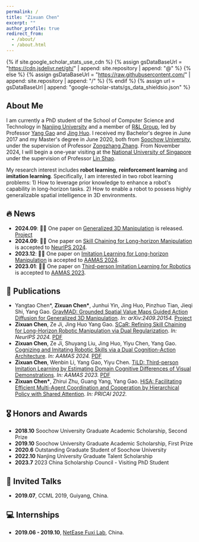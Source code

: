 ```yaml
---
permalink: /
title: "Zixuan Chen"
excerpt: ""
author_profile: true
redirect_from: 
  - /about/
  - /about.html
---
```


{% if site.google_scholar_stats_use_cdn %}
{% assign gsDataBaseUrl = "https://cdn.jsdelivr.net/gh/" | append: site.repository | append: "@" %}
{% else %}
{% assign gsDataBaseUrl = "https://raw.githubusercontent.com/" | append: site.repository | append: "/" %}
{% endif %}
{% assign url = gsDataBaseUrl | append: "google-scholar-stats/gs_data_shieldsio.json" %}

<h2 id="about-me">About Me</h2>
<p>I am currently a PhD student of the School of Computer Science and Technology in <a href="http://www.nju.edu.cn/">Nanjing University</a> and a member of <a href="https://cs.nju.edu.cn/rl/index.htm">R&L Group</a>, led by Professor <a href="https://cs.nju.edu.cn/gaoyang/index.htm">Yang Gao</a> and <a href="https://cs.nju.edu.cn/huojing/index.htm">Jing Huo</a>. I received my Bachelor's degree in June 2017 and my Master's degree in June 2020, both from <a href="https://www.suda.edu.cn/">Soochow University</a>, under the supervision of Professor <a href="https://ai.nju.edu.cn/zhangzongzhang/index.htm">Zongzhang Zhang</a>. From November 2024, I will begin a one-year visiting at the <a href="https://www.nus.edu.sg/">National University of Singapore</a> under the supervision of Professor <a href="https://linsats.github.io/">Lin Shao</a>.</p>

<p>My research interest includes <strong>robot learning</strong>, <strong>reinforcement learning</strong> and <strong>imitation learning</strong>. Specifically, I am interested in two robot learning problems: 1) How to leverage prior knowledge to enhance a robot's capability in long-horizon tasks. 2) How to enable a robot to possess highly generalizable spatial intelligence in 3D environments.</p>

<h2 id="news">🔥 News</h2>
<ul>
    <li><strong>2024.09</strong>: 🎉🎉 One paper on <a href="https://arxiv.org/abs/2409.20154">Generalized 3D Manipulation</a> is released. <a href="https://gravmad.github.io/">Project</a></li>
    <li><strong>2024.09</strong>: 🎉🎉 One paper on <a href="https://openreview.net/forum?id=RnxJc4vTVi&referrer=%5BAuthor%20Console%5D(%2Fgroup%3Fid%3DNeurIPS.cc%2F2024%2FConference%2FAuthors%23your-submissions)">Skill Chaining for Long-horizon Manipulation</a> is accepted to <a href="https://neurips.cc/">NeurIPS 2024</a>.</li>
  <li><strong>2023.12</strong>: 🎉🎉 One paper on <a href="https://www.ifaamas.org/Proceedings/aamas2024/pdfs/p2204.pdf">Imitation Learning for Long-horizon Manipulation</a> is accepted to <a href="https://www.ifaamas.org/Proceedings/aamas2024/">AAMAS 2024</a>.</li>
  <li><strong>2023.01</strong>: 🎉🎉 One paper on <a href="https://www.ifaamas.org/Proceedings/aamas2023/pdfs/p2421.pdf">Third-person Imitation Learning for Robotics</a> is accepted to <a href="https://aamas2023.soton.ac.uk/">AAMAS 2023</a>.</li>
</ul>

<h2 id="publications">📝 Publications</h2>
<ul>
    <li>Yangtao Chen*, <strong>Zixuan Chen*</strong>, Junhui Yin, Jing Huo, Pinzhuo Tian, Jieqi Shi, Yang Gao.  
    <a href="https://arxiv.org/abs/2409.20154">GravMAD: Grounded Spatial Value Maps Guided Action Diffusion for Generalized 3D Manipulation</a>.   
    <em>In: arXiv:2409.20154.</em>  
    <a href="https://gravmad.github.io/">Project</a></li>
    <li><strong>Zixuan Chen</strong>, Ze Ji, Jing Huo Yang Gao.  
    <a href="https://openreview.net/forum?id=RnxJc4vTVi&referrer=%5BAuthor%20Console%5D(%2Fgroup%3Fid%3DNeurIPS.cc%2F2024%2FConference%2FAuthors%23your-submissions)">SCaR: Refining Skill Chaining for Long-Horizon Robotic Manipulation via Dual Regularization</a>.   
    <em>In: NeurIPS 2024.</em>  
    <a href="https://openreview.net/forum?id=RnxJc4vTVi&referrer=%5BAuthor%20Console%5D(%2Fgroup%3Fid%3DNeurIPS.cc%2F2024%2FConference%2FAuthors%23your-submissions)">PDF</a></li>
  <li><strong>Zixuan Chen</strong>, Ze Ji, Shuyang Liu, Jing Huo, Yiyu Chen, Yang Gao.  
    <a href="https://www.ifaamas.org/Proceedings/aamas2024/pdfs/p2204.pdf">Cognizing and Imitating Robotic Skills via a Dual
Cognition-Action Architecture</a>.   
    <em>In: AAMAS 2024.</em>  
    <a href="https://www.ifaamas.org/Proceedings/aamas2024/pdfs/p2204.pdf">PDF</a></li>
  <li><strong>Zixuan Chen</strong>, Wenbin Li, Yang Gao, Yiyu Chen.  
    <a href="https://www.ifaamas.org/Proceedings/aamas2023/pdfs/p2421.pdf">TiLD: Third-person Imitation Learning by Estimating Domain Cognitive Differences of Visual Demonstrations</a>.   
    <em>In: AAMAS 2023.</em>  
    <a href="https://www.ifaamas.org/Proceedings/aamas2023/pdfs/p2421.pdf">PDF</a></li>
  <li><strong>Zixuan Chen*</strong>, Zhirui Zhu, Guang Yang, Yang Gao.  
    <a href="https://link.springer.com/chapter/10.1007/978-3-031-20868-3_6">HiSA: Facilitating Efficient Multi-Agent Coordination and Cooperation by Hierarchical Policy with Shared Attention</a>.   
    <em>In: PRICAI 2022.</em>  
  </li>
</ul>

<h2 id="honors-and-awards">🎖 Honors and Awards</h2>
<ul>
    <li><strong>2018.10</strong> Soochow University Graduate Academic Scholarship, Second Prize</li>
    <li><strong>2019.10</strong> Soochow University Graduate Academic Scholarship, First Prize</li>
    <li><strong>2020.6</strong> Outstanding Graduate Student of Soochow University</li>
    <li><strong>2022.10</strong> Nanjing University Graduate Talent Scholarship</li>
    <li><strong>2023.7</strong> 2023 China Scholarship Council - Visiting PhD Student</li>
</ul>

<h2 id="invited-talks">💬 Invited Talks</h2>
<ul>
    <li><strong>2019.07</strong>, CCML 2019, Guiyang, China.</li>
</ul>

<h2 id="internships">💻 Internships</h2>
<ul>
    <li><strong>2019.06 - 2019.10</strong>, <a href="http://fuxi.netease.com/laboratory">NetEase Fuxi Lab</a>, China.</li>
</ul>
